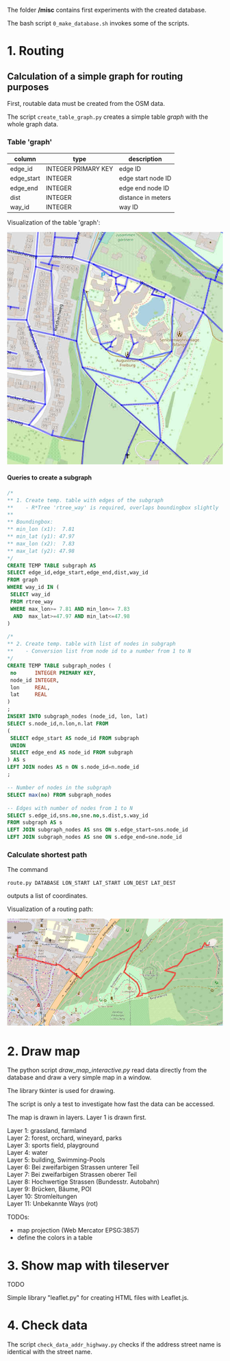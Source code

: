 The folder **/misc** contains first experiments with the created database.

The bash script `0_make_database.sh` invokes some of the scripts.

# 1. Routing

## Calculation of a simple graph for routing purposes

First, routable data must be created from the OSM data.

The script `create_table_graph.py` creates a simple table *graph* with the whole graph data.

### Table 'graph'

column       | type                | description
-------------|---------------------|-------------------------------------
edge_id      | INTEGER PRIMARY KEY | edge ID
edge_start   | INTEGER             | edge start node ID
edge_end     | INTEGER             | edge end node ID
dist         | INTEGER             | distance in meters
way_id       | INTEGER             | way ID

Visualization of the table 'graph':  

![table_graph.jpg](./table_graph.jpg)

#### Queries to create a subgraph

``` sql
/*
** 1. Create temp. table with edges of the subgraph
**    - R*Tree 'rtree_way' is required, overlaps boundingbox slightly
**
** Boundingbox:
** min_lon (x1):  7.81
** min_lat (y1): 47.97
** max_lon (x2):  7.83
** max_lat (y2): 47.98
*/
CREATE TEMP TABLE subgraph AS
SELECT edge_id,edge_start,edge_end,dist,way_id
FROM graph
WHERE way_id IN (
 SELECT way_id
 FROM rtree_way
 WHERE max_lon>= 7.81 AND min_lon<= 7.83
  AND  max_lat>=47.97 AND min_lat<=47.98
)
```

``` sql
/*
** 2. Create temp. table with list of nodes in subgraph
**    - Conversion list from node id to a number from 1 to N
*/
CREATE TEMP TABLE subgraph_nodes (
 no      INTEGER PRIMARY KEY,
 node_id INTEGER,
 lon     REAL,
 lat     REAL
)
;
INSERT INTO subgraph_nodes (node_id, lon, lat)
SELECT s.node_id,n.lon,n.lat FROM
(
 SELECT edge_start AS node_id FROM subgraph
 UNION
 SELECT edge_end AS node_id FROM subgraph
) AS s
LEFT JOIN nodes AS n ON s.node_id=n.node_id
;
```

``` sql
-- Number of nodes in the subgraph
SELECT max(no) FROM subgraph_nodes
```

``` sql
-- Edges with number of nodes from 1 to N
SELECT s.edge_id,sns.no,sne.no,s.dist,s.way_id
FROM subgraph AS s
LEFT JOIN subgraph_nodes AS sns ON s.edge_start=sns.node_id
LEFT JOIN subgraph_nodes AS sne ON s.edge_end=sne.node_id
```


### Calculate shortest path

The command
```
route.py DATABASE LON_START LAT_START LON_DEST LAT_DEST
```
outputs a list of coordinates.

Visualization of a routing path:  

![routing_path.jpg](./routing_path.jpg)


# 2. Draw map

The python script *draw_map_interactive.py* read data directly from the database
and draw a very simple map in a window.

The library tkinter is used for drawing.

The script is only a test to investigate how fast the data can be accessed.

The map is drawn in layers. Layer 1 is drawn first.

Layer 1: grassland, farmland  
Layer 2: forest, orchard, wineyard, parks  
Layer 3: sports field, playground  
Layer 4: water  
Layer 5: building, Swimming-Pools  
Layer 6: Bei zweifarbigen Strassen unterer Teil  
Layer 7: Bei zweifarbigen Strassen oberer Teil  
Layer 8: Hochwertige Strassen (Bundesstr. Autobahn)  
Layer 9: Brücken, Bäume, POI  
Layer 10: Stromleitungen  
Layer 11: Unbekannte Ways (rot)  

TODOs:

- map projection (Web Mercator EPSG:3857)
- define the colors in a table


# 3. Show map with tileserver

TODO

Simple library "leaflet.py" for creating HTML files with Leaflet.js.


# 4. Check data

The script `check_data_addr_highway.py` checks if the address street name is
identical with the street name.

